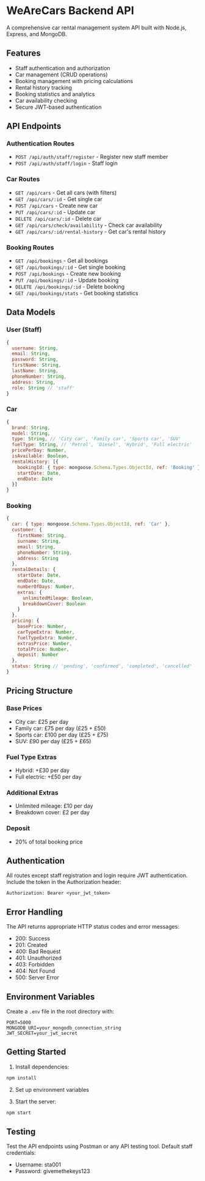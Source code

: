 # WeAreCars Backend API

A comprehensive car rental management system API built with Node.js, Express, and MongoDB.

## Features

- Staff authentication and authorization
- Car management (CRUD operations)
- Booking management with pricing calculations
- Rental history tracking
- Booking statistics and analytics
- Car availability checking
- Secure JWT-based authentication

## API Endpoints

### Authentication Routes
- `POST /api/auth/staff/register` - Register new staff member
- `POST /api/auth/staff/login` - Staff login

### Car Routes
- `GET /api/cars` - Get all cars (with filters)
- `GET /api/cars/:id` - Get single car
- `POST /api/cars` - Create new car
- `PUT /api/cars/:id` - Update car
- `DELETE /api/cars/:id` - Delete car
- `GET /api/cars/check/availability` - Check car availability
- `GET /api/cars/:id/rental-history` - Get car's rental history

### Booking Routes
- `GET /api/bookings` - Get all bookings
- `GET /api/bookings/:id` - Get single booking
- `POST /api/bookings` - Create new booking
- `PUT /api/bookings/:id` - Update booking
- `DELETE /api/bookings/:id` - Delete booking
- `GET /api/bookings/stats` - Get booking statistics

## Data Models

### User (Staff)
```javascript
{
  username: String,
  email: String,
  password: String,
  firstName: String,
  lastName: String,
  phoneNumber: String,
  address: String,
  role: String // 'staff'
}
```

### Car
```javascript
{
  brand: String,
  model: String,
  type: String, // 'City car', 'Family car', 'Sports car', 'SUV'
  fuelType: String, // 'Petrol', 'Diesel', 'Hybrid', 'Full electric'
  pricePerDay: Number,
  isAvailable: Boolean,
  rentalHistory: [{
    bookingId: { type: mongoose.Schema.Types.ObjectId, ref: 'Booking' },
    startDate: Date,
    endDate: Date
  }]
}
```

### Booking
```javascript
{
  car: { type: mongoose.Schema.Types.ObjectId, ref: 'Car' },
  customer: {
    firstName: String,
    surname: String,
    email: String,
    phoneNumber: String,
    address: String
  },
  rentalDetails: {
    startDate: Date,
    endDate: Date,
    numberOfDays: Number,
    extras: {
      unlimitedMileage: Boolean,
      breakdownCover: Boolean
    }
  },
  pricing: {
    basePrice: Number,
    carTypeExtra: Number,
    fuelTypeExtra: Number,
    extrasPrice: Number,
    totalPrice: Number,
    deposit: Number
  },
  status: String // 'pending', 'confirmed', 'completed', 'cancelled'
}
```

## Pricing Structure

### Base Prices
- City car: £25 per day
- Family car: £75 per day (£25 + £50)
- Sports car: £100 per day (£25 + £75)
- SUV: £90 per day (£25 + £65)

### Fuel Type Extras
- Hybrid: +£30 per day
- Full electric: +£50 per day

### Additional Extras
- Unlimited mileage: £10 per day
- Breakdown cover: £2 per day

### Deposit
- 20% of total booking price

## Authentication

All routes except staff registration and login require JWT authentication. Include the token in the Authorization header:
```
Authorization: Bearer <your_jwt_token>
```

## Error Handling

The API returns appropriate HTTP status codes and error messages:
- 200: Success
- 201: Created
- 400: Bad Request
- 401: Unauthorized
- 403: Forbidden
- 404: Not Found
- 500: Server Error

## Environment Variables

Create a `.env` file in the root directory with:
```
PORT=5000
MONGODB_URI=your_mongodb_connection_string
JWT_SECRET=your_jwt_secret
```

## Getting Started

1. Install dependencies:
```bash
npm install
```

2. Set up environment variables

3. Start the server:
```bash
npm start
```

## Testing

Test the API endpoints using Postman or any API testing tool. Default staff credentials:
- Username: sta001
- Password: givemethekeys123 